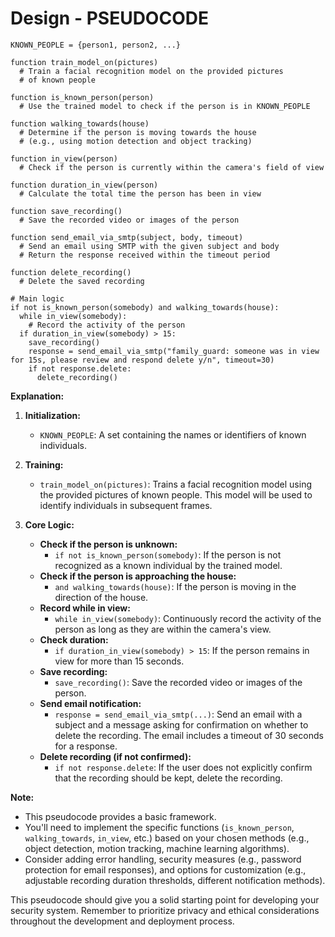 # Design - PSEUDOCODE
```pseudocode
KNOWN_PEOPLE = {person1, person2, ...} 

function train_model_on(pictures) 
  # Train a facial recognition model on the provided pictures 
  # of known people 

function is_known_person(person) 
  # Use the trained model to check if the person is in KNOWN_PEOPLE 

function walking_towards(house) 
  # Determine if the person is moving towards the house 
  # (e.g., using motion detection and object tracking)

function in_view(person) 
  # Check if the person is currently within the camera's field of view

function duration_in_view(person) 
  # Calculate the total time the person has been in view

function save_recording() 
  # Save the recorded video or images of the person

function send_email_via_smtp(subject, body, timeout) 
  # Send an email using SMTP with the given subject and body 
  # Return the response received within the timeout period

function delete_recording() 
  # Delete the saved recording 

# Main logic
if not is_known_person(somebody) and walking_towards(house):
  while in_view(somebody):
    # Record the activity of the person 
  if duration_in_view(somebody) > 15: 
    save_recording()
    response = send_email_via_smtp("family_guard: someone was in view for 15s, please review and respond delete y/n", timeout=30)
    if not response.delete: 
      delete_recording() 
```

**Explanation:**

1. **Initialization:**
   - `KNOWN_PEOPLE`: A set containing the names or identifiers of known individuals.

2. **Training:**
   - `train_model_on(pictures)`: Trains a facial recognition model using the provided pictures of known people. This model will be used to identify individuals in subsequent frames.

3. **Core Logic:**
   - **Check if the person is unknown:** 
     - `if not is_known_person(somebody)`: If the person is not recognized as a known individual by the trained model.
   - **Check if the person is approaching the house:** 
     - `and walking_towards(house)`: If the person is moving in the direction of the house.
   - **Record while in view:** 
     - `while in_view(somebody)`: Continuously record the activity of the person as long as they are within the camera's view.
   - **Check duration:** 
     - `if duration_in_view(somebody) > 15`: If the person remains in view for more than 15 seconds.
   - **Save recording:** 
     - `save_recording()`: Save the recorded video or images of the person.
   - **Send email notification:** 
     - `response = send_email_via_smtp(...)`: Send an email with a subject and a message asking for confirmation on whether to delete the recording. The email includes a timeout of 30 seconds for a response.
   - **Delete recording (if not confirmed):** 
     - `if not response.delete`: If the user does not explicitly confirm that the recording should be kept, delete the recording.

**Note:**

- This pseudocode provides a basic framework. 
- You'll need to implement the specific functions (`is_known_person`, `walking_towards`, `in_view`, etc.) based on your chosen methods (e.g., object detection, motion tracking, machine learning algorithms).
- Consider adding error handling, security measures (e.g., password protection for email responses), and options for customization (e.g., adjustable recording duration thresholds, different notification methods).

This pseudocode should give you a solid starting point for developing your security system. Remember to prioritize privacy and ethical considerations throughout the development and deployment process.
